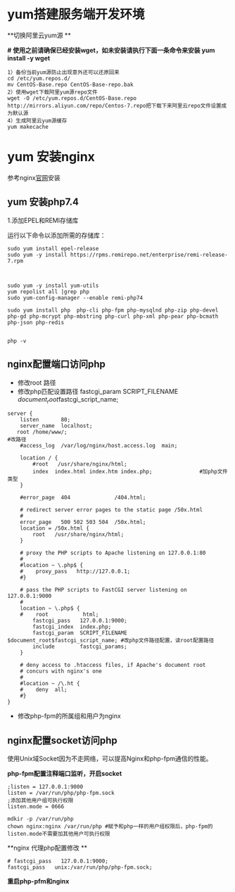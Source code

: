 # yum搭建服务端开发环境

**切换阿里云yum源 **

**# 使用之前请确保已经安装wget，如未安装请执行下面一条命令来安装 yum install -y wget**

```
1）备份当前yum源防止出现意外还可以还原回来
cd /etc/yum.repos.d/
mv CentOS-Base.repo CentOS-Base-repo.bak
2）使用wget下载阿里yum源repo文件
wget -O /etc/yum.repos.d/CentOS-Base.repo http://mirrors.aliyun.com/repo/Centos-7.repo把下载下来阿里云repo文件设置成为默认源
4）生成阿里云yum源缓存
yum makecache
```





# yum 安装nginx

参考nginx[官网](http://nginx.org/en/linux_packages.html)安装



## yum 安装php7.4

1.添加EPEL和REMI存储库

运行以下命令以添加所需的存储库：

```
sudo yum install epel-release
sudo yum -y install https://rpms.remirepo.net/enterprise/remi-release-7.rpm



sudo yum -y install yum-utils   
yum repolist all |grep php  
sudo yum-config-manager --enable remi-php74

sudo yum install php  php-cli php-fpm php-mysqlnd php-zip php-devel php-gd php-mcrypt php-mbstring php-curl php-xml php-pear php-bcmath php-json php-redis


php -v
```







## nginx配置端口访问php

- 修改root 路径
- 修改php匹配设置路径   fastcgi_param  SCRIPT_FILENAME  $document_root$fastcgi_script_name;

```
server {
    listen       80;
    server_name  localhost;
   root /home/www/;                                                     #改路径
    #access_log  /var/log/nginx/host.access.log  main;

    location / {
        #root   /usr/share/nginx/html;
        index  index.html index.htm index.php;               #加php文件类型
    }

    #error_page  404              /404.html;

    # redirect server error pages to the static page /50x.html
    #
    error_page   500 502 503 504  /50x.html;
    location = /50x.html {
        root   /usr/share/nginx/html;
    }

    # proxy the PHP scripts to Apache listening on 127.0.0.1:80
    #
    #location ~ \.php$ {
    #    proxy_pass   http://127.0.0.1;
    #}

    # pass the PHP scripts to FastCGI server listening on 127.0.0.1:9000
    #
    location ~ \.php$ {
    #    root           html;
        fastcgi_pass   127.0.0.1:9000;
        fastcgi_index  index.php;
        fastcgi_param  SCRIPT_FILENAME  $document_root$fastcgi_script_name; #改php文件路径配置，读root配置路径
        include        fastcgi_params;
    }

    # deny access to .htaccess files, if Apache's document root
    # concurs with nginx's one
    #
    #location ~ /\.ht {
    #    deny  all;
    #}
}

```

- 修改php-fpm的所属组和用户为nginx





## nginx配置socket访问php

使用Unix域Socket因为不走网络，可以提高Nginx和php-fpm通信的性能。

**php-fpm配置注释端口监听，开启socket**

```
;listen = 127.0.0.1:9000
listen = /var/run/php/php-fpm.sock
;添加其他用户组可执行权限
listen.mode = 0666  
```



```
mdkir -p /var/run/php
chown nginx:nginx /var/run/php #赋予和php一样的用户组权限后，php-fpm的listen.mode不需要加其他用户可执行权限
```



**nginx 代理php配置修改 **

    # fastcgi_pass   127.0.0.1:9000;
    fastcgi_pass   unix:/var/run/php/php-fpm.sock;



**重启php-pfm和nginx**

